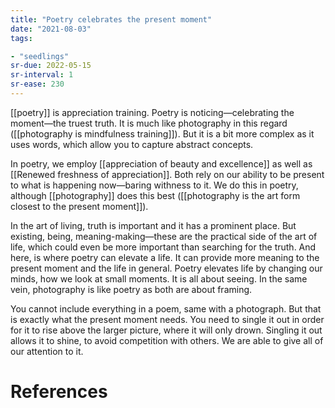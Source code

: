 ```yaml
---
title: "Poetry celebrates the present moment"
date: "2021-08-03"
tags:

- "seedlings"
sr-due: 2022-05-15
sr-interval: 1
sr-ease: 230
---
```


[[poetry]] is appreciation training. Poetry is noticing—celebrating the moment—the truest truth. It is much like photography in this regard ([[photography is mindfulness training]]). But it is a bit more complex as it uses words, which allow you to capture abstract concepts.

In poetry, we employ [[appreciation of beauty and excellence]] as well as [[Renewed freshness of appreciation]]. Both rely on our ability to be present to what is happening now—baring withness to it. We do this in poetry, although [[photography]] does this best ([[photography is the art form closest to the present moment]]).

In the art of living, truth is important and it has a prominent place. But existing, being, meaning-making—these are the practical side of the art of life, which could even be more important than searching for the truth. And here, is where poetry can elevate a life. It can provide more meaning to the present moment and the life in general. Poetry elevates life by changing our minds, how we look at small moments. It is all about seeing. In the same vein, photography is like poetry as both are about framing.

You cannot include everything in a poem, same with a photograph. But that is exactly what the present moment needs. You need to single it out in order for it to rise above the larger picture, where it will only drown. Singling it out allows it to shine, to avoid competition with others. We are able to give all of our attention to it.

# References
